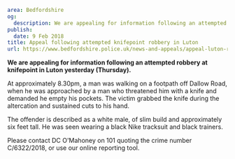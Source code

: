 ```yaml
area: Bedfordshire
og:
  description: We are appealing for information following an attempted robbery at knifepoint in Luton yesterday (Thursday).
publish:
  date: 9 Feb 2018
title: Appeal following attempted knifepoint robbery in Luton
url: https://www.bedfordshire.police.uk/news-and-appeals/appeal-luton-robbery-feb2018
```

**We are appealing for information following an attempted robbery at knifepoint in Luton yesterday (Thursday).**

At approximately 8.30pm, a man was walking on a footpath off Dallow Road, when he was approached by a man who threatened him with a knife and demanded he empty his pockets. The victim grabbed the knife during the altercation and sustained cuts to his hand.

The offender is described as a white male, of slim build and approximately six feet tall. He was seen wearing a black Nike tracksuit and black trainers.

Please contact DC O'Mahoney on 101 quoting the crime number C/6322/2018, or use our online reporting tool.
